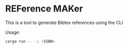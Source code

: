 # REFerence MAKer

This is a tool to generate Bibtex references using the CLI

Usage:

```sh
cargo run -- -i <ISBN>
```
